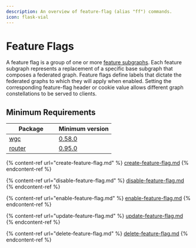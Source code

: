 ```yaml
---
description: An overview of feature-flag (alias "ff") commands.
icon: flask-vial
---
```


# Feature Flags

A feature flag is a group of one or more [feature subgraphs](../feature-subgraph/). Each feature subgraph represents a replacement of a specific base subgraph that composes a federated graph. Feature flags define labels that dictate the federated graphs to which they will apply when enabled. Setting the corresponding feature-flag header or cookie value allows different graph constellations to be served to clients.

## Minimum Requirements

<table><thead><tr><th width="119">Package</th><th>Minimum version</th></tr></thead><tbody><tr><td><a href="../intro.md">wgc</a></td><td><a href="https://github.com/wundergraph/cosmo/compare/wgc@0.57.7...wgc@0.58.0">0.58.0</a></td></tr><tr><td><a href="../../router/intro.md">router</a></td><td><a href="https://github.com/wundergraph/cosmo/releases/tag/router%400.95.0">0.95.0</a></td></tr></tbody></table>

{% content-ref url="create-feature-flag.md" %}
[create-feature-flag.md](create-feature-flag.md)
{% endcontent-ref %}

{% content-ref url="disable-feature-flag.md" %}
[disable-feature-flag.md](disable-feature-flag.md)
{% endcontent-ref %}

{% content-ref url="enable-feature-flag.md" %}
[enable-feature-flag.md](enable-feature-flag.md)
{% endcontent-ref %}

{% content-ref url="update-feature-flag.md" %}
[update-feature-flag.md](update-feature-flag.md)
{% endcontent-ref %}

{% content-ref url="delete-feature-flag.md" %}
[delete-feature-flag.md](delete-feature-flag.md)
{% endcontent-ref %}
